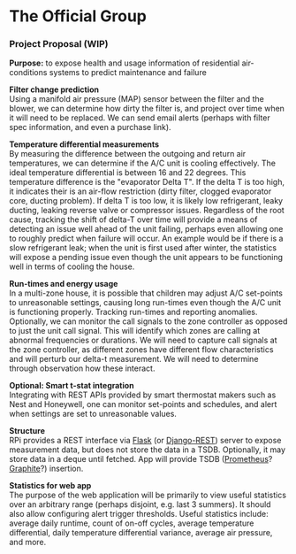 # The Official Group

### Project Proposal (WIP)
**Purpose:** to expose health and usage information of residential air-conditions systems to predict maintenance and failure

**Filter change prediction**  
Using a manifold air pressure (MAP) sensor between the filter and the blower, we can determine how dirty the filter is, and project over time when it will need to be replaced.  We can send email alerts (perhaps with filter spec information, and even a purchase link).  

**Temperature differential measurements**  
By measuring the difference between the outgoing and return air temperatures, we can determine if the A/C unit is cooling effectively.  The ideal temperature differential is between 16 and 22 degrees.  This temperature difference is the "evaporator Delta T".  If the delta T is too high, it indicates their is an air-flow restriction (dirty filter, clogged evaporator core, ducting problem).  If delta T is too low, it is likely low refrigerant, leaky ducting, leaking reverse valve or compressor issues.  Regardless of the root cause, tracking the shift of delta-T over time will provide a means of detecting an issue well ahead of the unit failing, perhaps even allowing one to roughly predict when failure will occur.  An example would be if there is a slow refrigerant leak;  when the unit is first used after winter, the statistics will expose a pending issue even though the unit appears to be functioning well in terms of cooling the house.

**Run-times and energy usage**  
In a multi-zone house, it is possible that children may adjust A/C set-points to unreasonable settings, causing long run-times even though the A/C unit is functioning properly.  Tracking run-times and reporting anomalies.  Optionally, we can monitor the call signals to the zone controller as opposed to just the unit call signal.  This will identify which zones are calling at abnormal frequencies or durations.  We will need to capture call signals at the zone controller, as different zones have different flow characteristics and will perturb our delta-t measurement.  We will need to determine through observation how these interact.  

**Optional: Smart t-stat integration**  
Integrating with REST APIs provided by smart thermostat makers such as Nest and Honeywell, one can monitor set-points and schedules, and alert when settings are set to unreasonable values.  

**Structure**  
RPi provides a REST interface via [Flask](https://flask.palletsprojects.com/en/1.1.x/quickstart/) (or [Django-REST](https://www.django-rest-framework.org/)) server to expose measurement data, but does not store the data in a TSDB. Optionally, it may store data in a deque until fetched.  App will provide TSDB ([Prometheus](https://prometheus.io/docs/introduction/overview/)? [Graphite](https://graphite.readthedocs.io/en/stable/overview.html)?) insertion.  

**Statistics for web app**  
The purpose of the web application will be primarily to view useful statistics over an arbitrary range (perhaps disjoint, e.g. last 3 summers). It should also allow configuring alert trigger thresholds. Useful statistics include: average daily runtime, count of on-off cycles, average temperature differential, daily temperature differential variance, average air pressure, and more.
